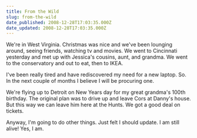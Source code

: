 ```yaml
---
title: From the Wild
slug: from-the-wild
date_published: 2008-12-28T17:03:35.000Z
date_updated: 2008-12-28T17:03:35.000Z
---
```


We're in West Virginia. Christmas was nice and we've been lounging around, seeing friends, watching tv and movies. We went to Cincinnati yesterday and met up with Jessica's cousins, aunt, and grandma. We went to the conservatory and out to eat, then to IKEA.

I've been really tired and have rediscovered my need for a new laptop. So. In the next couple of months I believe I will be procuring one.

We're flying up to Detroit on New Years day for my great grandma's 100th birthday. The original plan was to drive up and leave Cors at Danny's house. But this way we can leave him here at the Hunts. We got a good deal on tickets.

Anyway, I'm going to do other things. Just felt I should update. I am still alive! Yes, I am.
